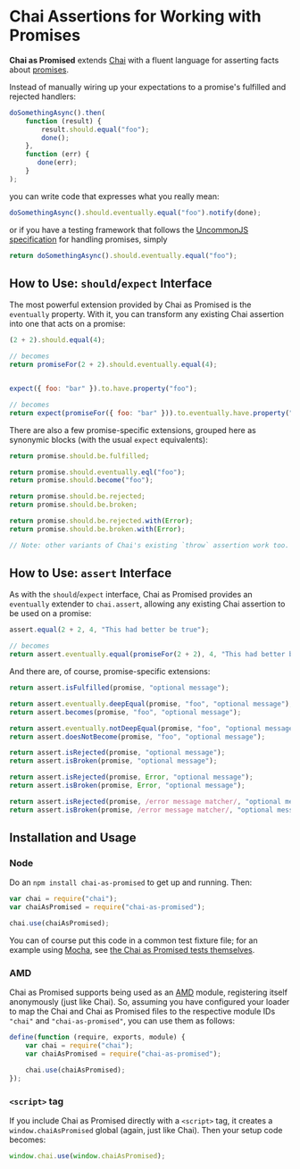 Chai Assertions for Working with Promises
=========================================

**Chai as Promised** extends [Chai][chai] with a fluent language for asserting facts about [promises][presentation].

Instead of manually wiring up your expectations to a promise's fulfilled and rejected handlers:

```javascript
doSomethingAsync().then(
    function (result) {
        result.should.equal("foo");
        done();
    },
    function (err) {
       done(err);
    }
);
```

you can write code that expresses what you really mean:

```javascript
doSomethingAsync().should.eventually.equal("foo").notify(done);
```

or if you have a testing framework that follows the [UncommonJS specification][uncommonjs] for handling promises,
simply

```javascript
return doSomethingAsync().should.eventually.equal("foo");
```

## How to Use: `should`/`expect` Interface

The most powerful extension provided by Chai as Promised is the `eventually` property. With it, you can transform any
existing Chai assertion into one that acts on a promise:

```javascript
(2 + 2).should.equal(4);

// becomes
return promiseFor(2 + 2).should.eventually.equal(4);


expect({ foo: "bar" }).to.have.property("foo");

// becomes
return expect(promiseFor({ foo: "bar" })).to.eventually.have.property("foo");
```

There are also a few promise-specific extensions, grouped here as synonymic blocks (with the usual `expect`
equivalents):

```javascript
return promise.should.be.fulfilled;

return promise.should.eventually.eql("foo");
return promise.should.become("foo");

return promise.should.be.rejected;
return promise.should.be.broken;

return promise.should.be.rejected.with(Error);
return promise.should.be.broken.with(Error);

// Note: other variants of Chai's existing `throw` assertion work too.
```

## How to Use: `assert` Interface

As with the `should`/`expect` interface, Chai as Promised provides an `eventually` extender to `chai.assert`, allowing
any existing Chai assertion to be used on a promise:

```javascript
assert.equal(2 + 2, 4, "This had better be true");

// becomes
return assert.eventually.equal(promiseFor(2 + 2), 4, "This had better be true, eventually");
```

And there are, of course, promise-specific extensions:

```javascript
return assert.isFulfilled(promise, "optional message");

return assert.eventually.deepEqual(promise, "foo", "optional message");
return assert.becomes(promise, "foo", "optional message");

return assert.eventually.notDeepEqual(promise, "foo", "optional message");
return assert.doesNotBecome(promise, "foo", "optional message");

return assert.isRejected(promise, "optional message");
return assert.isBroken(promise, "optional message");

return assert.isRejected(promise, Error, "optional message");
return assert.isBroken(promise, Error, "optional message");

return assert.isRejected(promise, /error message matcher/, "optional message");
return assert.isBroken(promise, /error message matcher/, "optional message");
```

## Installation and Usage

### Node

Do an `npm install chai-as-promised` to get up and running. Then:

```javascript
var chai = require("chai");
var chaiAsPromised = require("chai-as-promised");

chai.use(chaiAsPromised);
```

You can of course put this code in a common test fixture file; for an example using [Mocha][mocha], see
[the Chai as Promised tests themselves][fixturedemo].

### AMD

Chai as Promised supports being used as an [AMD][amd] module, registering itself anonymously (just like Chai). So,
assuming you have configured your loader to map the Chai and Chai as Promised files to the respective module IDs
`"chai"` and `"chai-as-promised"`, you can use them as follows:

```javascript
define(function (require, exports, module) {
    var chai = require("chai");
    var chaiAsPromised = require("chai-as-promised");

    chai.use(chaiAsPromised);
});
```

### `<script>` tag

If you include Chai as Promised directly with a `<script>` tag, it creates a `window.chaiAsPromised` global (again,
just like Chai). Then your setup code becomes:

```javascript
window.chai.use(window.chaiAsPromised);
```


[presentation]: http://www.slideshare.net/domenicdenicola/callbacks-promises-and-coroutines-oh-my-the-evolution-of-asynchronicity-in-javascript
[chai]: http://chaijs.com/
[mocha]: http://visionmedia.github.com/mocha/
[uncommonjs]: http://kriskowal.github.com/uncommonjs/tests/specification
[fixturedemo]: https://github.com/domenic/chai-as-promised/tree/master/test/
[amd]: https://github.com/amdjs/amdjs-api/wiki/AMD

